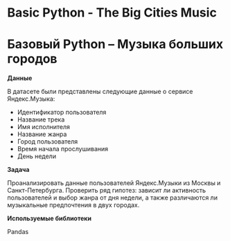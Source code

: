 # Basic Python - The Big Cities Music
# Базовый Python – Музыка больших городов

**Данные**

В датасете были представлены следующие данные о сервисе Яндекс.Музыка:
-	Идентификатор пользователя
-	Название трека
-	Имя исполнителя
-	Название жанра
-	Город пользователя
-	Время начала прослушивания
-	День недели

**Задача**

Проанализировать данные пользователей Яндекс.Музыки из Москвы и Санкт-Петербурга. 
Проверить ряд гипотез: зависит ли активность пользователей и выбор жанра от дня недели, а также различаются ли музыкальные предпочтения в двух городах.

**Используемые библиотеки**

Pandas
